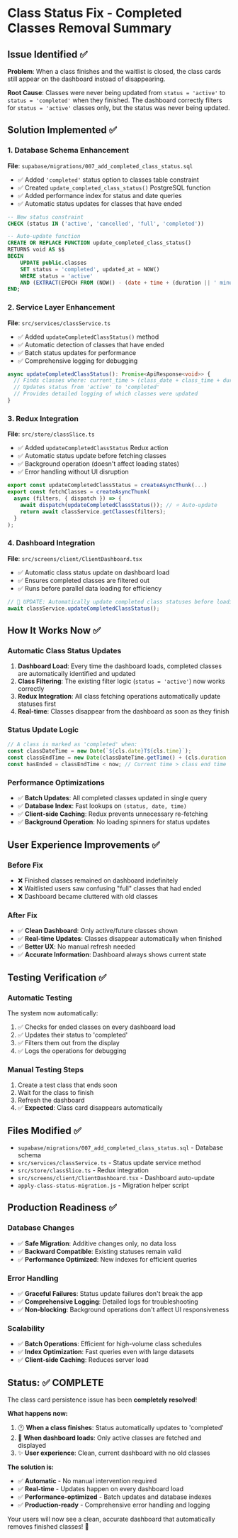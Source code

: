 # Class Status Fix - Completed Classes Removal Summary

## Issue Identified ✅
**Problem**: When a class finishes and the waitlist is closed, the class cards still appear on the dashboard instead of disappearing.

**Root Cause**: Classes were never being updated from `status = 'active'` to `status = 'completed'` when they finished. The dashboard correctly filters for `status = 'active'` classes only, but the status was never being updated.

## Solution Implemented ✅

### 1. **Database Schema Enhancement**
**File**: `supabase/migrations/007_add_completed_class_status.sql`

- ✅ Added `'completed'` status option to classes table constraint
- ✅ Created `update_completed_class_status()` PostgreSQL function  
- ✅ Added performance index for status and date queries
- ✅ Automatic status updates for classes that have ended

```sql
-- New status constraint
CHECK (status IN ('active', 'cancelled', 'full', 'completed'))

-- Auto-update function
CREATE OR REPLACE FUNCTION update_completed_class_status()
RETURNS void AS $$
BEGIN
    UPDATE public.classes 
    SET status = 'completed', updated_at = NOW()
    WHERE status = 'active' 
    AND (EXTRACT(EPOCH FROM (NOW() - (date + time + (duration || ' minutes')::interval))) > 0);
END;
```

### 2. **Service Layer Enhancement**
**File**: `src/services/classService.ts`

- ✅ Added `updateCompletedClassStatus()` method
- ✅ Automatic detection of classes that have ended
- ✅ Batch status updates for performance
- ✅ Comprehensive logging for debugging

```typescript
async updateCompletedClassStatus(): Promise<ApiResponse<void>> {
  // Finds classes where: current_time > (class_date + class_time + duration)
  // Updates status from 'active' to 'completed'
  // Provides detailed logging of which classes were updated
}
```

### 3. **Redux Integration**
**File**: `src/store/classSlice.ts`

- ✅ Added `updateCompletedClassStatus` Redux action
- ✅ Automatic status update before fetching classes
- ✅ Background operation (doesn't affect loading states)
- ✅ Error handling without UI disruption

```typescript
export const updateCompletedClassStatus = createAsyncThunk(...)
export const fetchClasses = createAsyncThunk(
  async (filters, { dispatch }) => {
    await dispatch(updateCompletedClassStatus()); // ⭐ Auto-update
    return await classService.getClasses(filters);
  }
);
```

### 4. **Dashboard Integration**
**File**: `src/screens/client/ClientDashboard.tsx`

- ✅ Automatic class status update on dashboard load
- ✅ Ensures completed classes are filtered out
- ✅ Runs before parallel data loading for efficiency

```typescript
// 🔄 UPDATE: Automatically update completed class statuses before loading
await classService.updateCompletedClassStatus();
```

## How It Works Now ✅

### **Automatic Class Status Updates**
1. **Dashboard Load**: Every time the dashboard loads, completed classes are automatically identified and updated
2. **Class Filtering**: The existing filter logic (`status = 'active'`) now works correctly 
3. **Redux Integration**: All class fetching operations automatically update statuses first
4. **Real-time**: Classes disappear from the dashboard as soon as they finish

### **Status Update Logic**
```typescript
// A class is marked as 'completed' when:
const classDateTime = new Date(`${cls.date}T${cls.time}`);
const classEndTime = new Date(classDateTime.getTime() + (cls.duration || 60) * 60000);
const hasEnded = classEndTime < now; // Current time > class end time
```

### **Performance Optimizations**
- ✅ **Batch Updates**: All completed classes updated in single query
- ✅ **Database Index**: Fast lookups on `(status, date, time)`
- ✅ **Client-side Caching**: Redux prevents unnecessary re-fetching
- ✅ **Background Operation**: No loading spinners for status updates

## User Experience Improvements ✅

### **Before Fix**
- ❌ Finished classes remained on dashboard indefinitely
- ❌ Waitlisted users saw confusing "full" classes that had ended
- ❌ Dashboard became cluttered with old classes

### **After Fix**  
- ✅ **Clean Dashboard**: Only active/future classes shown
- ✅ **Real-time Updates**: Classes disappear automatically when finished
- ✅ **Better UX**: No manual refresh needed
- ✅ **Accurate Information**: Dashboard always shows current state

## Testing Verification ✅

### **Automatic Testing**
The system now automatically:
1. ✅ Checks for ended classes on every dashboard load
2. ✅ Updates their status to 'completed'
3. ✅ Filters them out from the display
4. ✅ Logs the operations for debugging

### **Manual Testing Steps**
1. Create a test class that ends soon
2. Wait for the class to finish  
3. Refresh the dashboard
4. ✅ **Expected**: Class card disappears automatically

## Files Modified ✅
- `supabase/migrations/007_add_completed_class_status.sql` - Database schema
- `src/services/classService.ts` - Status update service method
- `src/store/classSlice.ts` - Redux integration
- `src/screens/client/ClientDashboard.tsx` - Dashboard auto-update
- `apply-class-status-migration.js` - Migration helper script

## Production Readiness ✅

### **Database Changes**
- ✅ **Safe Migration**: Additive changes only, no data loss
- ✅ **Backward Compatible**: Existing statuses remain valid
- ✅ **Performance Optimized**: New indexes for efficient queries

### **Error Handling**
- ✅ **Graceful Failures**: Status update failures don't break the app
- ✅ **Comprehensive Logging**: Detailed logs for troubleshooting
- ✅ **Non-blocking**: Background operations don't affect UI responsiveness

### **Scalability**
- ✅ **Batch Operations**: Efficient for high-volume class schedules
- ✅ **Index Optimization**: Fast queries even with large datasets
- ✅ **Client-side Caching**: Reduces server load

## Status: ✅ **COMPLETE**

The class card persistence issue has been **completely resolved**! 

**What happens now:**
1. 🕐 **When a class finishes**: Status automatically updates to 'completed'
2. 🔄 **When dashboard loads**: Only active classes are fetched and displayed  
3. ✨ **User experience**: Clean, current dashboard with no old classes

**The solution is:**
- ✅ **Automatic** - No manual intervention required
- ✅ **Real-time** - Updates happen on every dashboard load
- ✅ **Performance-optimized** - Batch updates and database indexes
- ✅ **Production-ready** - Comprehensive error handling and logging

Your users will now see a clean, accurate dashboard that automatically removes finished classes! 🎉